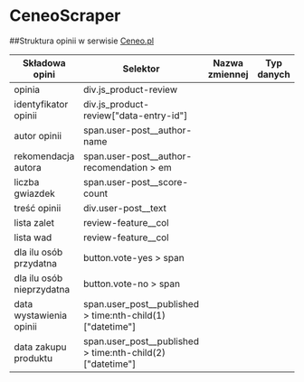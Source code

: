 # CeneoScraper

##Struktura opinii w serwisie [Ceneo.pl](https://www.ceneo.pl/)

|Składowa opini|Selektor|Nazwa zmiennej|Typ danych|
|--------------|--------|--------------|----------|
|opinia|div.js_product-review|||                                
|identyfikator opinii|div.js_product-review\["data-entry-id"\]|||
|autor opinii|span.user-post\_\_author-name|||
|rekomendacja autora|span.user-post\_\_author-recomendation > em|||
|liczba gwiazdek|span.user-post\_\_score-count|||
|treść opinii|div.user-post\_\_text|||
|lista zalet| review-feature\_\_col|||
|lista wad| review-feature\_\_col|||
|dla ilu osób przydatna|button.vote-yes > span|||
|dla ilu osób nieprzydatna| button.vote-no > span|||
|data wystawienia opinii|span.user_post\_\_published > time:nth-child(1)\["datetime"\]|||
|data zakupu produktu|span.user_post\_\_published > time:nth-child(2)\["datetime"\]|||
